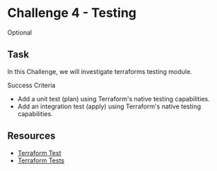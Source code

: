 # Challenge 4 - Testing

Optional

## Task 

In this Challenge, we will investigate terraforms testing module.

Success Criteria

- Add a unit test (plan) using Terraform's native testing capabilities.
- Add an integration test (apply) using Terraform's native testing capabilities.

## Resources

- [Terraform Test](https://developer.hashicorp.com/terraform/tutorials/configuration-language/test)
- [Terraform Tests](https://developer.hashicorp.com/terraform/language/tests)
